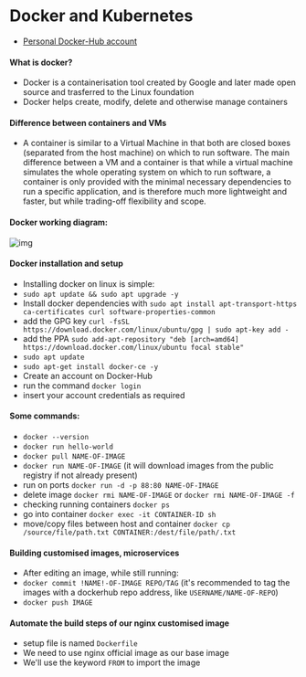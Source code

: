 # Docker and Kubernetes
- [Personal Docker-Hub account](https://hub.docker.com/repository/docker/savcut "SavCut DockerHub")

#### What is docker?
- Docker is a containerisation tool created by Google and later made open source and trasferred to the Linux foundation
- Docker helps create, modify, delete and otherwise manage containers 

#### Difference between containers and VMs
- A container is similar to a Virtual Machine in that both are closed boxes (separated from the host machine) on which to run software. The main difference between a VM and a container is that while a virtual machine simulates the whole operating system on which to run software, a container is only provided with the minimal necessary dependencies to run a specific application, and is therefore much more lightweight and faster, but while trading-off flexibility and scope.

#### Docker working diagram:
![img](https://imgur.com/2fPezMd.png)

#### Docker installation and setup
- Installing docker on linux is simple:
- `sudo apt update && sudo apt upgrade -y`
- Install docker dependencies with `sudo apt install apt-transport-https ca-certificates curl software-properties-common`
- add the GPG key `curl -fsSL https://download.docker.com/linux/ubuntu/gpg | sudo apt-key add -`
- add the PPA `sudo add-apt-repository "deb [arch=amd64] https://download.docker.com/linux/ubuntu focal stable"`
- `sudo apt update`
- `sudo apt-get install docker-ce -y`
- Create an account on Docker-Hub
- run the command `docker login`
- insert your account credentials as required

#### Some commands:
- `docker --version`
- `docker run hello-world`
- `docker pull NAME-OF-IMAGE`
- `docker run NAME-OF-IMAGE` (it will download images from the public registry if not already present)
- run on ports `docker run -d -p 88:80 NAME-OF-IMAGE`
- delete image `docker rmi NAME-OF-IMAGE` or `docker rmi NAME-OF-IMAGE -f`
- checking running containers `docker ps`
- go into container `docker exec -it CONTAINER-ID sh`
- move/copy files between host and container `docker cp /source/file/path.txt CONTAINER:/dest/file/path/.txt`

#### Building customised images, microservices
- After editing an image, while still running:
- `docker commit !NAME!-OF-IMAGE REPO/TAG` (it's recommended to tag the images with a dockerhub repo address, like `USERNAME/NAME-OF-REPO`)
- `docker push IMAGE`

#### Automate the build steps of our nginx customised image
- setup file is named `Dockerfile`
- We need to use nginx official image as our base image
- We'll use the keyword `FROM` to import the image
